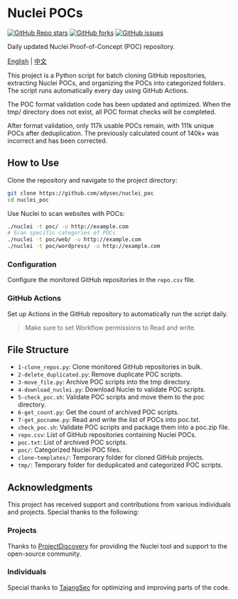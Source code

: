# Nuclei POCs

<a href="https://github.com/adysec/nuclei_poc/stargazers"><img alt="GitHub Repo stars" src="https://img.shields.io/github/stars/adysec/nuclei_poc?color=yellow&logo=riseup&logoColor=yellow&style=flat-square"></a>
<a href="https://github.com/adysec/nuclei_poc/network/members"><img alt="GitHub forks" src="https://img.shields.io/github/forks/adysec/nuclei_poc?color=orange&style=flat-square"></a>
<a href="https://github.com/adysec/nuclei_poc/issues"><img alt="GitHub issues" src="https://img.shields.io/github/issues/adysec/nuclei_poc?color=red&style=flat-square"></a>

Daily updated Nuclei Proof-of-Concept (POC) repository.

[English](https://github.com/adysec/nuclei_poc/blob/main/README_EN.md) | [中文](https://github.com/adysec/nuclei_poc/blob/main/README.md)

This project is a Python script for batch cloning GitHub repositories, extracting Nuclei POCs, and organizing the POCs into categorized folders. The script runs automatically every day using GitHub Actions.

The POC format validation code has been updated and optimized. When the tmp/ directory does not exist, all POC format checks will be completed.

After format validation, only 117k usable POCs remain, with 111k unique POCs after deduplication. The previously calculated count of 140k+ was incorrect and has been corrected.

## How to Use

Clone the repository and navigate to the project directory:

```bash
git clone https://github.com/adysec/nuclei_poc
cd nuclei_poc
```

Use Nuclei to scan websites with POCs:

```bash
./nuclei -t poc/ -u http://example.com
# Scan specific categories of POCs
./nuclei -t poc/web/ -u http://example.com
./nuclei -t poc/wordpress/ -u http://example.com
```

### Configuration

Configure the monitored GitHub repositories in the `repo.csv` file.

### GitHub Actions

Set up Actions in the GitHub repository to automatically run the script daily.

> Make sure to set Workflow permissions to Read and write.

## File Structure


- `1-clone_repos.py`: Clone monitored GitHub repositories in bulk.
- `2-delete_duplicated.py`: Remove duplicate POC scripts.
- `3-move_file.py`: Archive POC scripts into the tmp directory.
- `4-download_nuclei.py`: Download Nuclei to validate POC scripts.
- `5-check_poc.sh`: Validate POC scripts and move them to the poc directory.
- `6-get_count.py`: Get the count of archived POC scripts.
- `7-get_pocname.py`: Read and write the list of POCs into poc.txt.
- `check_poc.sh`: Validate POC scripts and package them into a poc.zip file.
- `repo.csv`: List of GitHub repositories containing Nuclei POCs.
- `poc.txt`: List of archived POC scripts.
- `poc/`: Categorized Nuclei POC files.
- `clone-templates/`: Temporary folder for cloned GitHub projects.
- `tmp/`: Temporary folder for deduplicated and categorized POC scripts.

## Acknowledgments

This project has received support and contributions from various individuals and projects. Special thanks to the following:

### Projects

Thanks to [ProjectDiscovery](https://github.com/projectdiscovery/nuclei) for providing the Nuclei tool and support to the open-source community.

### Individuals

Special thanks to [TajangSec](https://github.com/TajangSec) for optimizing and improving parts of the code.
